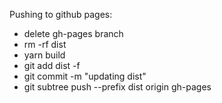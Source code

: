 Pushing to github pages:

- delete gh-pages branch
- rm -rf dist
- yarn build
- git add dist -f
- git commit -m "updating dist"
- git subtree push --prefix dist origin gh-pages
